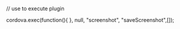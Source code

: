// use to execute plugin

cordova.exec(function(){
                }, null, "screenshot", "saveScreenshot",[]);
